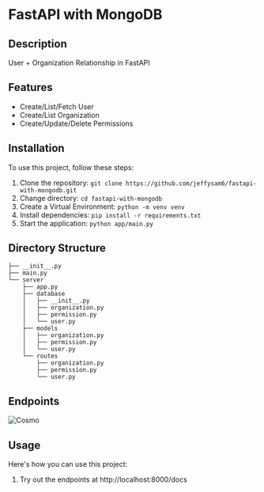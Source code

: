 # FastAPI with MongoDB


## Description

User + Organization Relationship in FastAPI

## Features

- Create/List/Fetch User
- Create/List Organization
- Create/Update/Delete Permissions


## Installation

To use this project, follow these steps:

1. Clone the repository: `git clone https://github.com/jeffysam6/fastapi-with-mongodb.git`
2. Change directory: `cd fastapi-with-mongodb`
3. Create a Virtual Environment: `python -m venv venv`
4. Install dependencies: `pip install -r requirements.txt`
5. Start the application: `python app/main.py `

## Directory Structure
```.
├── __init__.py
├── main.py
└── server
    ├── app.py
    ├── database
    │   ├── __init__.py
    │   ├── organization.py
    │   ├── permission.py
    │   └── user.py
    ├── models
    │   ├── organization.py
    │   ├── permission.py
    │   └── user.py
    └── routes
        ├── organization.py
        ├── permission.py
        └── user.py
```

## Endpoints

![Cosmo](https://user-images.githubusercontent.com/39851672/233867365-f1ce4964-d296-45f8-8364-7d5d56936ee2.jpg)


## Usage

Here's how you can use this project:

1. Try out the endpoints at http://localhost:8000/docs

